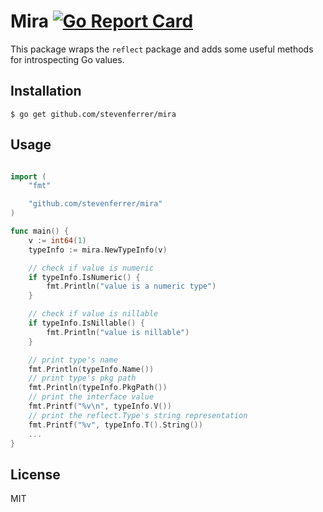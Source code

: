 # Mira [![Go Report Card](https://goreportcard.com/badge/github.com/stevenferrer/mira)](https://goreportcard.com/report/github.com/stevenferrer/mira)

This package wraps the `reflect` package and adds some useful methods for introspecting Go values. 

## Installation

```console
$ go get github.com/stevenferrer/mira
```

## Usage

```go

import (
    "fmt"

    "github.com/stevenferrer/mira"
)

func main() {
    v := int64(1)
    typeInfo := mira.NewTypeInfo(v)

    // check if value is numeric
    if typeInfo.IsNumeric() {
        fmt.Println("value is a numeric type")
    }

    // check if value is nillable
    if typeInfo.IsNillable() {
        fmt.Println("value is nillable")
    }

    // print type's name
    fmt.Println(typeInfo.Name())
    // print type's pkg path
    fmt.Println(typeInfo.PkgPath())
    // print the interface value
    fmt.Printf("%v\n", typeInfo.V())
    // print the reflect.Type's string representation
    fmt.Printf("%v", typeInfo.T().String())
    ...
}
```

## License

MIT